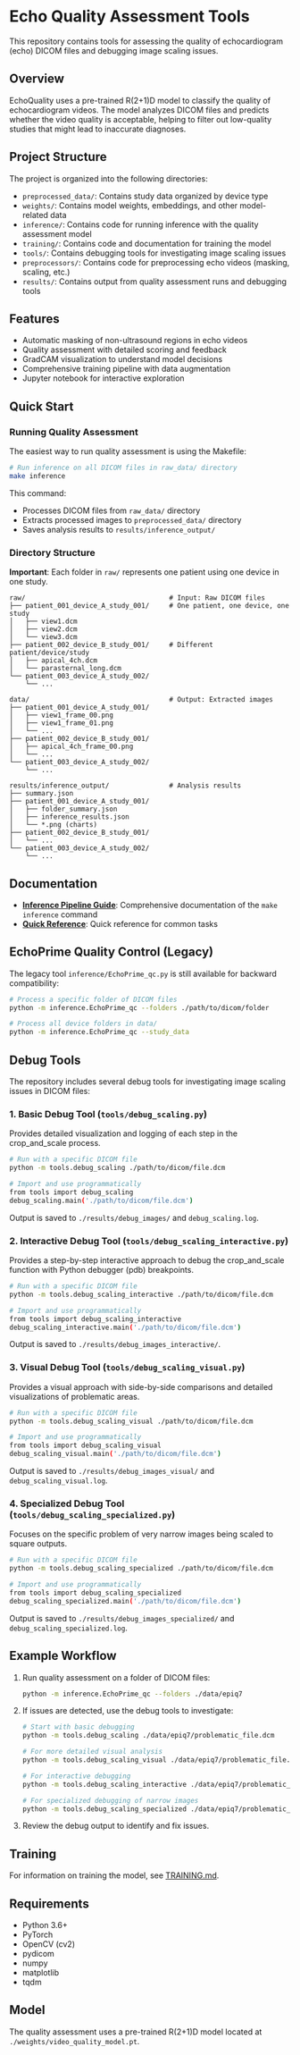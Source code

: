 # Echo Quality Assessment Tools

This repository contains tools for assessing the quality of echocardiogram (echo) DICOM files and debugging image scaling issues.

## Overview

EchoQuality uses a pre-trained R(2+1)D model to classify the quality of echocardiogram videos. The model analyzes DICOM files and predicts whether the video quality is acceptable, helping to filter out low-quality studies that might lead to inaccurate diagnoses.

## Project Structure

The project is organized into the following directories:

- `preprocessed_data/`: Contains study data organized by device type
- `weights/`: Contains model weights, embeddings, and other model-related data
- `inference/`: Contains code for running inference with the quality assessment model
- `training/`: Contains code and documentation for training the model
- `tools/`: Contains debugging tools for investigating image scaling issues
- `preprocessors/`: Contains code for preprocessing echo videos (masking, scaling, etc.)
- `results/`: Contains output from quality assessment runs and debugging tools

## Features

- Automatic masking of non-ultrasound regions in echo videos
- Quality assessment with detailed scoring and feedback
- GradCAM visualization to understand model decisions
- Comprehensive training pipeline with data augmentation
- Jupyter notebook for interactive exploration

## Quick Start

### Running Quality Assessment

The easiest way to run quality assessment is using the Makefile:

```bash
# Run inference on all DICOM files in raw_data/ directory
make inference
```

This command:
- Processes DICOM files from `raw_data/` directory
- Extracts processed images to `preprocessed_data/` directory  
- Saves analysis results to `results/inference_output/`

### Directory Structure

**Important**: Each folder in `raw/` represents one patient using one device in one study.

```
raw/                                    # Input: Raw DICOM files
├── patient_001_device_A_study_001/     # One patient, one device, one study
│   ├── view1.dcm
│   ├── view2.dcm
│   └── view3.dcm
├── patient_002_device_B_study_001/     # Different patient/device/study
│   ├── apical_4ch.dcm
│   └── parasternal_long.dcm
└── patient_003_device_A_study_002/
    └── ...

data/                                   # Output: Extracted images
├── patient_001_device_A_study_001/
│   ├── view1_frame_00.png
│   ├── view1_frame_01.png
│   └── ...
├── patient_002_device_B_study_001/
│   ├── apical_4ch_frame_00.png
│   └── ...
└── patient_003_device_A_study_002/
    └── ...

results/inference_output/               # Analysis results
├── summary.json
├── patient_001_device_A_study_001/
│   ├── folder_summary.json
│   ├── inference_results.json
│   └── *.png (charts)
├── patient_002_device_B_study_001/
│   └── ...
└── patient_003_device_A_study_002/
    └── ...
```

## Documentation

- **[Inference Pipeline Guide](docs/inference_pipeline.md)**: Comprehensive documentation of the `make inference` command
- **[Quick Reference](docs/quick_reference.md)**: Quick reference for common tasks

## EchoPrime Quality Control (Legacy)

The legacy tool `inference/EchoPrime_qc.py` is still available for backward compatibility:

```bash
# Process a specific folder of DICOM files
python -m inference.EchoPrime_qc --folders ./path/to/dicom/folder

# Process all device folders in data/
python -m inference.EchoPrime_qc --study_data
```

## Debug Tools

The repository includes several debug tools for investigating image scaling issues in DICOM files:

### 1. Basic Debug Tool (`tools/debug_scaling.py`)

Provides detailed visualization and logging of each step in the crop_and_scale process.

```bash
# Run with a specific DICOM file
python -m tools.debug_scaling ./path/to/dicom/file.dcm

# Import and use programmatically
from tools import debug_scaling
debug_scaling.main('./path/to/dicom/file.dcm')
```

Output is saved to `./results/debug_images/` and `debug_scaling.log`.

### 2. Interactive Debug Tool (`tools/debug_scaling_interactive.py`)

Provides a step-by-step interactive approach to debug the crop_and_scale function with Python debugger (pdb) breakpoints.

```bash
# Run with a specific DICOM file
python -m tools.debug_scaling_interactive ./path/to/dicom/file.dcm

# Import and use programmatically
from tools import debug_scaling_interactive
debug_scaling_interactive.main('./path/to/dicom/file.dcm')
```

Output is saved to `./results/debug_images_interactive/`.

### 3. Visual Debug Tool (`tools/debug_scaling_visual.py`)

Provides a visual approach with side-by-side comparisons and detailed visualizations of problematic areas.

```bash
# Run with a specific DICOM file
python -m tools.debug_scaling_visual ./path/to/dicom/file.dcm

# Import and use programmatically
from tools import debug_scaling_visual
debug_scaling_visual.main('./path/to/dicom/file.dcm')
```

Output is saved to `./results/debug_images_visual/` and `debug_scaling_visual.log`.

### 4. Specialized Debug Tool (`tools/debug_scaling_specialized.py`)

Focuses on the specific problem of very narrow images being scaled to square outputs.

```bash
# Run with a specific DICOM file
python -m tools.debug_scaling_specialized ./path/to/dicom/file.dcm

# Import and use programmatically
from tools import debug_scaling_specialized
debug_scaling_specialized.main('./path/to/dicom/file.dcm')
```

Output is saved to `./results/debug_images_specialized/` and `debug_scaling_specialized.log`.

## Example Workflow

1. Run quality assessment on a folder of DICOM files:
   ```bash
   python -m inference.EchoPrime_qc --folders ./data/epiq7
   ```

2. If issues are detected, use the debug tools to investigate:
   ```bash
   # Start with basic debugging
   python -m tools.debug_scaling ./data/epiq7/problematic_file.dcm
   
   # For more detailed visual analysis
   python -m tools.debug_scaling_visual ./data/epiq7/problematic_file.dcm
   
   # For interactive debugging
   python -m tools.debug_scaling_interactive ./data/epiq7/problematic_file.dcm
   
   # For specialized debugging of narrow images
   python -m tools.debug_scaling_specialized ./data/epiq7/problematic_file.dcm
   ```

3. Review the debug output to identify and fix issues.

## Training

For information on training the model, see [TRAINING.md](training/TRAINING.md).

## Requirements

- Python 3.6+
- PyTorch
- OpenCV (cv2)
- pydicom
- numpy
- matplotlib
- tqdm

## Model

The quality assessment uses a pre-trained R(2+1)D model located at `./weights/video_quality_model.pt`.
